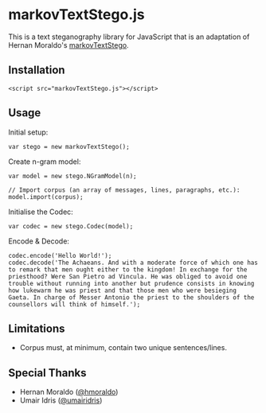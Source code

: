 markovTextStego.js
==================

This is a text steganography library for JavaScript that is an adaptation of Hernan Moraldo's [markovTextStego](https://github.com/hmoraldo/markovTextStego).

Installation
------------

    <script src="markovTextStego.js"></script>
    
Usage
-----

Initial setup:

    var stego = new markovTextStego();
    
Create n-gram model:

    var model = new stego.NGramModel(n);
    
    // Import corpus (an array of messages, lines, paragraphs, etc.):
    model.import(corpus);
    
Initialise the Codec:

    var codec = new stego.Codec(model);
    
Encode &amp; Decode:

    codec.encode('Hello World!');
    codec.decode('The Achaeans. And with a moderate force of which one has to remark that men ought either to the kingdom! In exchange for the priesthood? Were San Pietro ad Vincula. He was obliged to avoid one trouble without running into another but prudence consists in knowing how lukewarm he was priest and that those men who were besieging Gaeta. In charge of Messer Antonio the priest to the shoulders of the counsellors will think of himself.');

Limitations
-----------

* Corpus must, at minimum, contain two unique sentences/lines.

Special Thanks
--------------
* Hernan Moraldo ([@hmoraldo](https://github.com/hmoraldo/))
* Umair Idris ([@umairidris](https://github.com/umairidris))
